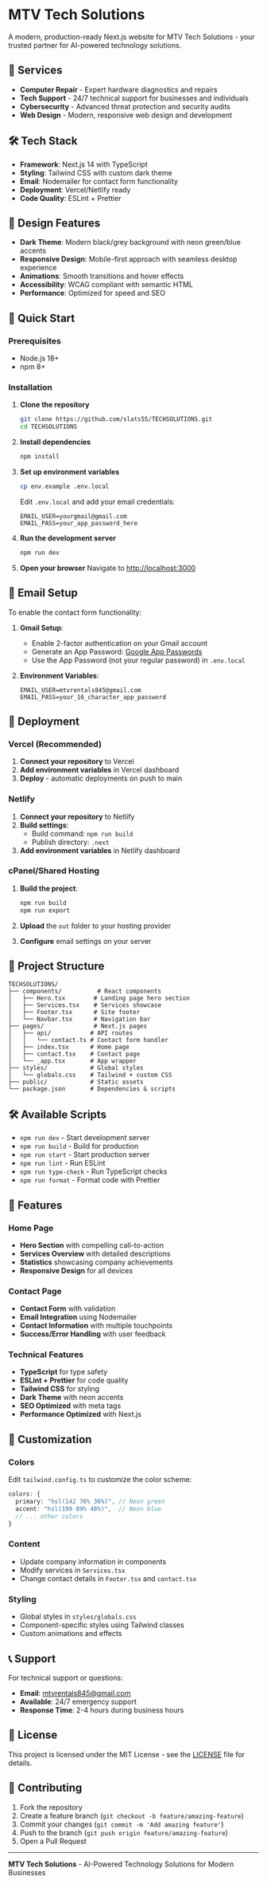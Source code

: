 # MTV Tech Solutions

A modern, production-ready Next.js website for MTV Tech Solutions - your trusted partner for AI-powered technology solutions.

## 🚀 Services

- **Computer Repair** - Expert hardware diagnostics and repairs
- **Tech Support** - 24/7 technical support for businesses and individuals
- **Cybersecurity** - Advanced threat protection and security audits
- **Web Design** - Modern, responsive web design and development

## 🛠️ Tech Stack

- **Framework**: Next.js 14 with TypeScript
- **Styling**: Tailwind CSS with custom dark theme
- **Email**: Nodemailer for contact form functionality
- **Deployment**: Vercel/Netlify ready
- **Code Quality**: ESLint + Prettier

## 🎨 Design Features

- **Dark Theme**: Modern black/grey background with neon green/blue accents
- **Responsive Design**: Mobile-first approach with seamless desktop experience
- **Animations**: Smooth transitions and hover effects
- **Accessibility**: WCAG compliant with semantic HTML
- **Performance**: Optimized for speed and SEO

## 🚀 Quick Start

### Prerequisites

- Node.js 18+ 
- npm 8+

### Installation

1. **Clone the repository**
   ```bash
   git clone https://github.com/slats55/TECHSOLUTIONS.git
   cd TECHSOLUTIONS
   ```

2. **Install dependencies**
   ```bash
   npm install
   ```

3. **Set up environment variables**
   ```bash
   cp env.example .env.local
   ```
   
   Edit `.env.local` and add your email credentials:
   ```env
   EMAIL_USER=yourgmail@gmail.com
   EMAIL_PASS=your_app_password_here
   ```

4. **Run the development server**
   ```bash
   npm run dev
   ```

5. **Open your browser**
   Navigate to [http://localhost:3000](http://localhost:3000)

## 📧 Email Setup

To enable the contact form functionality:

1. **Gmail Setup**:
   - Enable 2-factor authentication on your Gmail account
   - Generate an App Password: [Google App Passwords](https://myaccount.google.com/apppasswords)
   - Use the App Password (not your regular password) in `.env.local`

2. **Environment Variables**:
   ```env
   EMAIL_USER=mtvrentals845@gmail.com
   EMAIL_PASS=your_16_character_app_password
   ```

## 🚀 Deployment

### Vercel (Recommended)

1. **Connect your repository** to Vercel
2. **Add environment variables** in Vercel dashboard
3. **Deploy** - automatic deployments on push to main

### Netlify

1. **Connect your repository** to Netlify
2. **Build settings**:
   - Build command: `npm run build`
   - Publish directory: `.next`
3. **Add environment variables** in Netlify dashboard

### cPanel/Shared Hosting

1. **Build the project**:
   ```bash
   npm run build
   npm run export
   ```

2. **Upload** the `out` folder to your hosting provider
3. **Configure** email settings on your server

## 📁 Project Structure

```
TECHSOLUTIONS/
├── components/          # React components
│   ├── Hero.tsx        # Landing page hero section
│   ├── Services.tsx    # Services showcase
│   ├── Footer.tsx      # Site footer
│   └── Navbar.tsx      # Navigation bar
├── pages/              # Next.js pages
│   ├── api/           # API routes
│   │   └── contact.ts # Contact form handler
│   ├── index.tsx      # Home page
│   ├── contact.tsx    # Contact page
│   └── _app.tsx       # App wrapper
├── styles/            # Global styles
│   └── globals.css    # Tailwind + custom CSS
├── public/            # Static assets
└── package.json       # Dependencies & scripts
```

## 🛠️ Available Scripts

- `npm run dev` - Start development server
- `npm run build` - Build for production
- `npm run start` - Start production server
- `npm run lint` - Run ESLint
- `npm run type-check` - Run TypeScript checks
- `npm run format` - Format code with Prettier

## 🎯 Features

### Home Page
- **Hero Section** with compelling call-to-action
- **Services Overview** with detailed descriptions
- **Statistics** showcasing company achievements
- **Responsive Design** for all devices

### Contact Page
- **Contact Form** with validation
- **Email Integration** using Nodemailer
- **Contact Information** with multiple touchpoints
- **Success/Error Handling** with user feedback

### Technical Features
- **TypeScript** for type safety
- **ESLint + Prettier** for code quality
- **Tailwind CSS** for styling
- **Dark Theme** with neon accents
- **SEO Optimized** with meta tags
- **Performance Optimized** with Next.js

## 🔧 Customization

### Colors
Edit `tailwind.config.ts` to customize the color scheme:
```typescript
colors: {
  primary: "hsl(142 76% 36%)", // Neon green
  accent: "hsl(199 89% 48%)",  // Neon blue
  // ... other colors
}
```

### Content
- Update company information in components
- Modify services in `Services.tsx`
- Change contact details in `Footer.tsx` and `contact.tsx`

### Styling
- Global styles in `styles/globals.css`
- Component-specific styles using Tailwind classes
- Custom animations and effects

## 📞 Support

For technical support or questions:
- **Email**: mtvrentals845@gmail.com
- **Available**: 24/7 emergency support
- **Response Time**: 2-4 hours during business hours

## 📄 License

This project is licensed under the MIT License - see the [LICENSE](LICENSE) file for details.

## 🤝 Contributing

1. Fork the repository
2. Create a feature branch (`git checkout -b feature/amazing-feature`)
3. Commit your changes (`git commit -m 'Add amazing feature'`)
4. Push to the branch (`git push origin feature/amazing-feature`)
5. Open a Pull Request

---

**MTV Tech Solutions** - AI-Powered Technology Solutions for Modern Businesses
